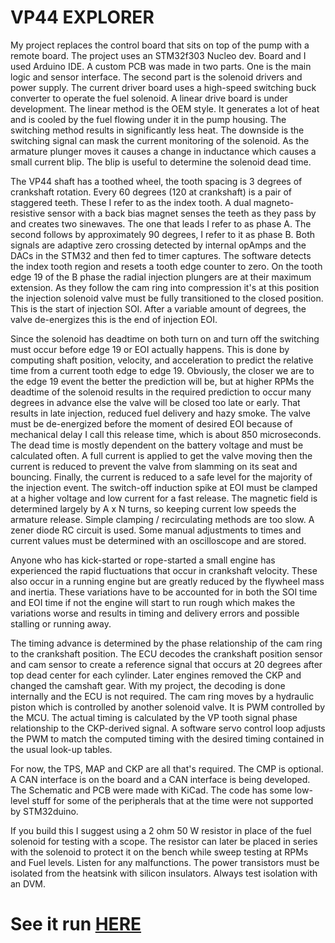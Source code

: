 # VP44 EXPLORER

My project replaces the control board that sits on top of the pump with a remote board.
The project uses an STM32f303 Nucleo dev. Board and I used Arduino IDE.
A custom PCB was made in two parts. One is the main logic and sensor interface. The second part is the 
solenoid drivers and power supply. The current driver board uses a high-speed switching buck converter
to operate the fuel solenoid. A linear drive board is under development.
The linear method is the OEM style. It generates a lot of heat and is cooled by the fuel flowing
under it in the pump housing. The switching method results in significantly less heat. The downside is the switching signal can
mask the current monitoring of the solenoid. As the armature plunger moves it causes a change in inductance which causes a small current blip.
The blip is useful to determine the solenoid dead time.

The VP44 shaft has a toothed wheel, the tooth spacing is 3 degrees of crankshaft rotation.
Every 60 degrees (120 at crankshaft) is a pair of staggered teeth.
These I refer to as the index tooth.
A dual magneto-resistive sensor with a back bias magnet senses the teeth as they pass by and creates two sinewaves.
The one that leads I refer to as phase A. The second follows by approximately 90 degrees, I refer to it as phase B.
Both signals are adaptive zero crossing detected by internal opAmps and the DACs in the STM32 and then fed to timer captures.
The software detects the index tooth region and resets a tooth edge counter to zero.
On the tooth edge 19 of the B phase the radial injection plungers are at their maximum extension.
As they follow the cam ring into compression it's at this position the injection solenoid valve must be fully transitioned to the closed position.
This is the start of injection SOI. After a variable amount of degrees, the valve de-energizes this is the end of injection EOI.

Since the solenoid has deadtime on both turn on and turn off the switching must occur before edge 19 or EOI actually happens.
This is done by computing shaft position, velocity, and acceleration to predict the relative time from a current tooth edge to edge 19.
Obviously, the closer we are to the edge 19 event the better the prediction will be, but at higher RPMs the deadtime of the solenoid results in the required prediction to
occur many degrees in advance else the valve will be closed too late or early.
That results in late injection, reduced fuel delivery and hazy smoke.
The valve must be de-energized before the moment of desired EOI because of mechanical delay I call this release time, which is about 850 microseconds.
The dead time is mostly dependent on the battery voltage and must be calculated often. 
A full current is applied to get the valve moving then the current is reduced to prevent the valve from slamming on its seat and bouncing.
Finally, the current is reduced to a safe level for the majority of the injection event.
The switch-off induction spike at EOI must be clamped at a higher voltage and low current for a fast release.
The magnetic field is determined largely by A x N turns, so keeping current low speeds the armature release.
Simple clamping / recirculating methods are too slow. A zener diode RC circuit is used. 
Some manual adjustments to times and current values must be determined with an oscilloscope and are stored.

Anyone who has kick-started or rope-started a small engine has experienced the rapid fluctuations that occur in 
crankshaft velocity. These also occur in a running engine but are greatly reduced by the flywheel mass
and inertia. These variations have to be accounted for in both the SOI time and EOI time if not the
engine will start to run rough which makes the variations worse and results in timing and delivery
errors and possible stalling or running away.

The timing advance is determined by the phase relationship of the cam ring to the crankshaft position.
The ECU decodes the crankshaft position sensor and cam sensor to create a reference signal that
occurs at 20 degrees after top dead center for each cylinder. Later engines removed the CKP and changed the camshaft gear. 
With my project, the decoding is done internally and the ECU is not required. 
The cam ring moves by a hydraulic piston which is controlled by another solenoid valve. It is PWM controlled by the MCU. 
The actual timing is calculated by the VP tooth signal phase relationship to the CKP-derived signal. 
A software servo control loop adjusts the PWM to match the computed timing with the desired timing contained in the usual look-up tables.

For now, the TPS, MAP and CKP are all that's required. The CMP is optional. A CAN interface is on the board and a CAN interface is being developed.
The Schematic and PCB were made with KiCad. The code has some low-level stuff for some of the peripherals that at the time were not supported by STM32duino.

If you build this I suggest using a 2 ohm 50 W resistor in place of the fuel solenoid for testing with a scope. The resistor can later be placed
in series with the solenoid to protect it on the bench while sweep testing at RPMs and Fuel levels. Listen for any malfunctions.
The power transistors must be isolated from the heatsink with silicon insulators. Always test isolation with an DVM.

# See it run [HERE](https://www.youtube.com/watch?v=DHwnkv7ZLJk)